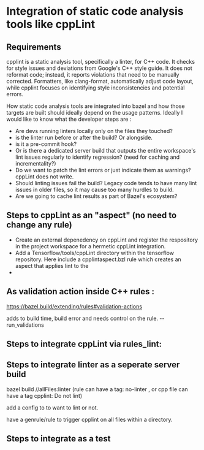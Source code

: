 # Integration of static code analysis tools like cppLint

## Requirements
cpplint is a static analysis tool, specifically a linter, for C++ code. It checks for style issues and deviations from Google's C++ style guide. It does not reformat code; instead, it reports violations that need to be manually corrected. Formatters, like clang-format, automatically adjust code layout, while cpplint focuses on identifying style inconsistencies and potential errors.


How static code analysis tools are integrated into bazel and how those targets are built should ideally depend on the usage patterns. 
Ideally I would like to know what the developer steps are : 
- Are devs running linters locally only on the files they touched?
- is the linter run before or after the build? Or alongside.
- is it a pre-commit hook?
- Or is there a dedicated server build that outputs the entire workspace's lint issues regularly to identify regression? (need for caching and incrementality?)
- Do we want to patch the lint errors or just indicate them as warnings? cppLint does not write. 
- Should linting issues fail the build? Legacy code tends to have many lint issues in older files, so it may cause too many hurdles to build.
- Are we going to cache lint results as part of Bazel's ecosystem?
  

## Steps to cppLint as an "aspect" (no need to change any rule)

- Create an external depenedency on cppLint and register the respository in the project workspace for a hermetic cppLint integration.
- Add a Tensorflow/tools/cppLint directory within the tensorflow repository. Here include a cpplintaspect.bzl rule which creates an aspect that applies lint to the 
- 

## As validation action inside C++ rules :
https://bazel.build/extending/rules#validation-actions

adds to build time, build error and needs control on the rule. --run_validations

## Steps to integrate cppLint via rules_lint: 

## Steps to integrate linter as a seperate server build 
 bazel build //allFiles:linter  (rule can have a tag: no-linter , or cpp file can have a tag cpplint: Do not lint)

 add a config to to want to lint or not. 

 have a genrule/rule to trigger cpplint on all files within a directory. 
## Steps to integrate as a test
